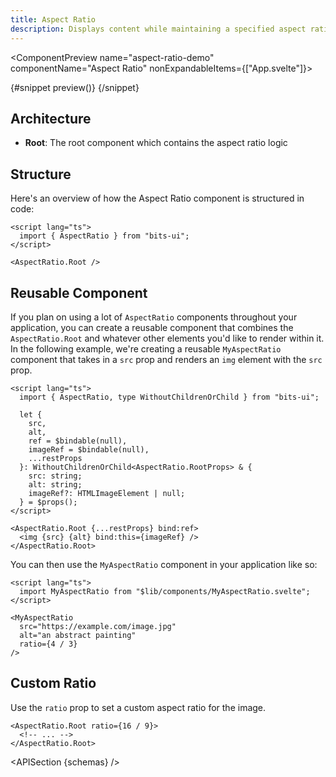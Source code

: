 ```yaml
---
title: Aspect Ratio
description: Displays content while maintaining a specified aspect ratio, ensuring consistent visual proportions.
---
```


<script>
	import { APISection, ComponentPreview, AspectRatioDemo } from '$lib/components/index.js'
	let { schemas } = $props()
</script>

<ComponentPreview name="aspect-ratio-demo" componentName="Aspect Ratio" nonExpandableItems={["App.svelte"]}>

{#snippet preview()}
<AspectRatioDemo />
{/snippet}

</ComponentPreview>

## Architecture

- **Root**: The root component which contains the aspect ratio logic

## Structure

Here's an overview of how the Aspect Ratio component is structured in code:

```svelte
<script lang="ts">
  import { AspectRatio } from "bits-ui";
</script>

<AspectRatio.Root />
```

## Reusable Component

If you plan on using a lot of `AspectRatio` components throughout your application, you can create a reusable component that combines the `AspectRatio.Root` and whatever other elements you'd like to render within it. In the following example, we're creating a reusable `MyAspectRatio` component that takes in a `src` prop and renders an `img` element with the `src` prop.

```svelte title="MyAspectRatio.svelte"
<script lang="ts">
  import { AspectRatio, type WithoutChildrenOrChild } from "bits-ui";

  let {
    src,
    alt,
    ref = $bindable(null),
    imageRef = $bindable(null),
    ...restProps
  }: WithoutChildrenOrChild<AspectRatio.RootProps> & {
    src: string;
    alt: string;
    imageRef?: HTMLImageElement | null;
  } = $props();
</script>

<AspectRatio.Root {...restProps} bind:ref>
  <img {src} {alt} bind:this={imageRef} />
</AspectRatio.Root>
```

You can then use the `MyAspectRatio` component in your application like so:

```svelte title="+page.svelte"
<script lang="ts">
  import MyAspectRatio from "$lib/components/MyAspectRatio.svelte";
</script>

<MyAspectRatio
  src="https://example.com/image.jpg"
  alt="an abstract painting"
  ratio={4 / 3}
/>
```

## Custom Ratio

Use the `ratio` prop to set a custom aspect ratio for the image.

```svelte /ratio/
<AspectRatio.Root ratio={16 / 9}>
  <!-- ... -->
</AspectRatio.Root>
```

<APISection {schemas} />
